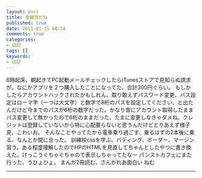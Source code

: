 ```yaml
---
layout: post
title: 金曜日だね
published: true
date: 2011-01-15 00:54
comments: true
categories:
- 日記
tags: []
keywords:
- 日記
---
```

6時起床、朝起きてPC起動メールチェックしたらiTunesストアで見知らぬ請求が。なにかアプリを２つ購入したことになってた、合計300円ぐらい。
もしかしたらアカウントハックされたかもしれん、取り敢えずパスワード変更、パス設定はローマ字（一つは大文字）と数字で8桁のパスを設定してください、と出たんだけど今までのパスが6桁の数字だった。かなり昔にアカウント取得したままパス変更して無かったので6桁のままだった、たまに変更しなきゃダメね。クレジットは登録していないから特に心配要らないと思うんだけどとりあえず様子見、こわいお。
そんなことやってたから電車乗り過ごす、乗るはずの2本後に乗る、なんとか間に合った。
訓練校cssを学ぶ、パディング、ボーダー、マージン習う。ある程度理解したのでHPのHTMLを見直してちゃんとしたやつに書き換えた。けっこうぐちゃぐちゃので表示しちゃってたなー
パンストカフェにまた行った、うひょひょ。
まんが2冊読む、さんかれあ面白い
ねむ

---

